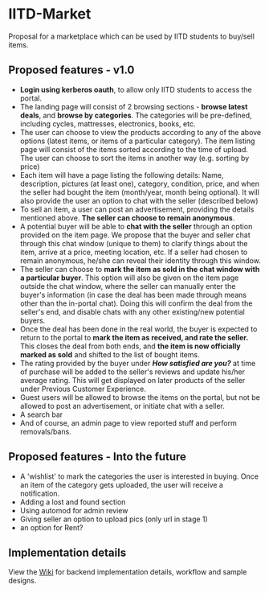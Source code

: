 # IITD-Market
Proposal for a marketplace which can be used by IITD students to buy/sell items.

## Proposed features - v1.0
- **Login using kerberos oauth**, to allow only IITD students to access the portal.
- The landing page will consist of 2 browsing sections - **browse latest deals**, and **browse by categories**. The categories will be pre-defined, including cycles, mattresses, electronics, books, etc. 
- The user can choose to view the products according to any of the above options (latest items, or items of a particular category). The item listing page will consist of the items sorted according to the time of upload. The user can choose to sort the items in another way (e.g. sorting by price)
- Each item will have a page listing the following details: Name, description, pictures (at least one), category, condition, price, and when the seller had bought the item (month/year, month being optional). It will also provide the user an option to chat with the seller (described below)
- To sell an item, a user can post an advertisement, providing the details mentioned above. **The seller can choose to remain anonymous**.
- A potential buyer will be able to **chat with the seller** through an option provided on the item page. We propose that the buyer and seller chat through this chat window (unique to them) to clarify things about the item, arrive at a price, meeting location, etc. If a seller had chosen to remain anonymous, he/she can reveal their identity through this window.
- The seller can choose to **mark the item as sold in the chat window with a particular buyer**. This option will also be given on the item page outside the chat window, where the seller can manually enter the buyer's information (in case the deal has been made through means other than the in-portal chat). Doing this will confirm the deal from the seller's end, and disable chats with any other existing/new potential buyers.
- Once the deal has been done in the real world, the buyer is expected to return to the portal to **mark the item as received, and rate the seller.** This closes the deal from both ends, and **the item is now officially marked as sold** and shifted to the list of bought items.
- The rating provided by the buyer under ___How satisfied are you?___ at time of purchase will be added to the seller's reviews and update his/her average rating. This will get displayed on later products of the seller under Previous Customer Experience.
- Guest users will be allowed to browse the items on the portal, but not be allowed to post an advertisement, or initiate chat with a seller.
- A search bar
- And of course, an admin page to view reported stuff and perform removals/bans.

## Proposed features - Into the future
- A 'wishlist' to mark the categories the user is interested in buying. Once an item of the category gets uploaded, the user will receive a notification.
- Adding a lost and found section
- Using automod for admin review
- Giving seller an option to upload pics (only url in stage 1)
- an option for Rent?

## Implementation details
View the [Wiki](https://github.com/azztt/IITD-Market/wiki) for backend implementation details, workflow and sample designs.
